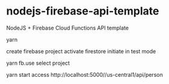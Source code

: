 # nodejs-firebase-api-template
NodeJS + Firebase Cloud Functions API template

yarn

create firebase project
activate firestore
initiate in test mode

yarn fb.use
select project

yarn start
access http://localhost:5000/<MY-APP-ID>/us-central1/api/person